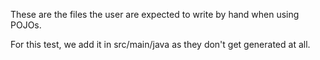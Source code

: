 These are the files the user are expected to write by hand when using POJOs. 

For this test, we add it in src/main/java as they don't get generated at all.
